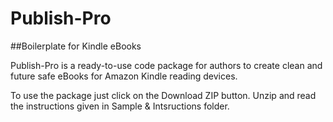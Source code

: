 Publish-Pro
===========

##Boilerplate for Kindle eBooks

Publish-Pro is a ready-to-use code package for authors to create clean and future safe eBooks for Amazon Kindle reading devices.

To use the package just click on the Download ZIP button.
Unzip and read the instructions given in Sample & Intsructions folder.
